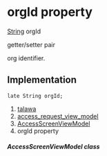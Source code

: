 
<div>

# orgId property

</div>


[String](https://api.flutter.dev/flutter/dart-core/String-class.html)
orgId


getter/setter pair




org identifier.



## Implementation

``` language-dart
late String orgId;
```







1.  [talawa](../../index.html)
2.  [access_request_view_model](../../view_model_access_request_view_model/)
3.  [AccessScreenViewModel](../../view_model_access_request_view_model/AccessScreenViewModel-class.html)
4.  orgId property

##### AccessScreenViewModel class







